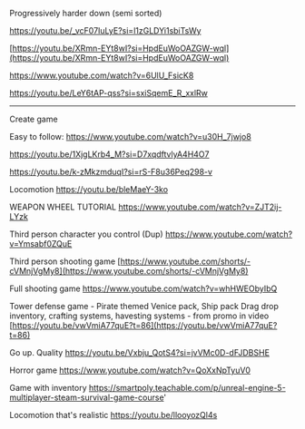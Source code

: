 Progressively harder down (semi sorted)



https://youtu.be/_vcF07IuLyE?si=l1zGLDYi1sbiTsWy


[https://youtu.be/XRmn-EYt8wI?si=HpdEuWoOAZGW-wql](https://youtu.be/XRmn-EYt8wI?si=HpdEuWoOAZGW-wql)

https://www.youtube.com/watch?v=6UlU_FsicK8

https://youtu.be/LeY6tAP-qss?si=sxiSqemE_R_xxlRw

---

Create game

Easy to follow:
https://www.youtube.com/watch?v=u30H_7jwjo8

https://youtu.be/1XjgLKrb4_M?si=D7xqdftvlyA4H4O7

https://youtu.be/k-zMkzmduqI?si=rS-F8u36Peq298-v

Locomotion
https://youtu.be/bleMaeY-3ko

WEAPON WHEEL TUTORIAL
https://www.youtube.com/watch?v=ZJT2ij-LYzk

Third person character you control (Dup)
https://www.youtube.com/watch?v=Ymsabf0ZQuE


Third person shooting game
[https://www.youtube.com/shorts/-cVMnjVgMy8](https://www.youtube.com/shorts/-cVMnjVgMy8)

Full shooting game
https://www.youtube.com/watch?v=whHWEObyIbQ


Tower defense game - Pirate themed
Venice pack, Ship pack
Drag drop inventory, crafting systems, havesting systems - from promo in video
[https://youtu.be/vwVmiA77quE?t=86](https://youtu.be/vwVmiA77quE?t=86)


Go up. Quality
https://youtu.be/Vxbju_QotS4?si=jvVMc0D-dFJDBSHE



Horror game
https://www.youtube.com/watch?v=QoXxNpTyuV0



Game with inventory
https://smartpoly.teachable.com/p/unreal-engine-5-multiplayer-steam-survival-game-course'

Locomotion that's realistic
https://youtu.be/llooyozQl4s
